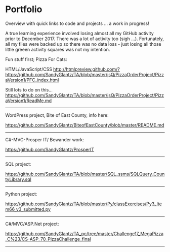 # Portfolio
Overview with quick links to code and projects ... a work in progress!

A true learning experience involved losing almost all my GitHub activity prior to December 2017.  There was a lot of activity too (sigh ...).  Fortunately, all my files were backed up so there was no data loss - just losing all those little greeen activity squares was not my intention.



Fun stuff first; Pizza For Cats:

HTML/JavaScript/CSS
http://htmlpreview.github.com/?https://github.com/SandyGlantz/TA/blob/master/jsQ/PizzaOrderProject/PizzaVersion1/PFC_index.html

Still lots to do on this...
https://github.com/SandyGlantz/TA/blob/master/jsQ/PizzaOrderProject/PizzaVersion1/ReadMe.md

---

WordPress project, Bite of East County, info here:

https://github.com/SandyGlantz/BiteofEastCounty/blob/master/README.md

---

C#-MVC-Prosper IT/ Bewander work:

https://github.com/SandyGlantz/ProsperIT

---

SQL project:

https://github.com/SandyGlantz/TA/blob/master/SQL_ssms/SQLQuery_CountyLibrary.sql

---

Python project:

https://github.com/SandyGlantz/TA/blob/master/Py/classExercises/Py3_Item66_v3_submitted.py

---

C#/MVC/ASP.Net project:

https://github.com/SandyGlantz/TA_pc/tree/master/Challenge17_MegaPizza_C%23/CS-ASP_70_PizzaChallenge_final

---











